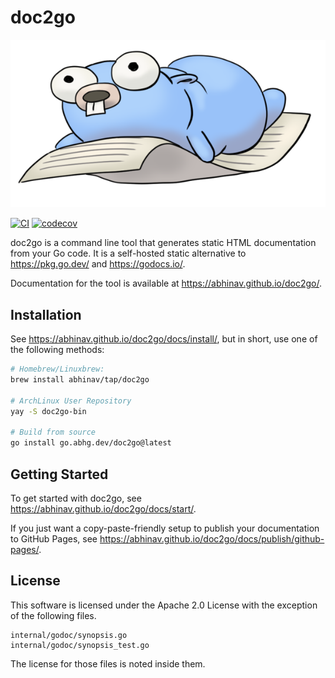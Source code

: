 # doc2go

![doc2go logo](docs/static/logo.png)

[![CI](https://github.com/abhinav/doc2go/actions/workflows/ci.yml/badge.svg)](https://github.com/abhinav/doc2go/actions/workflows/ci.yml)
[![codecov](https://codecov.io/gh/abhinav/doc2go/branch/main/graph/badge.svg?token=CD4YAVNVJF)](https://codecov.io/gh/abhinav/doc2go)

doc2go is a command line tool
that generates static HTML documentation from your Go code.
It is a self-hosted static alternative to
https://pkg.go.dev/ and https://godocs.io/.

Documentation for the tool is available at https://abhinav.github.io/doc2go/.

## Installation

See <https://abhinav.github.io/doc2go/docs/install/>,
but in short, use one of the following methods:

```bash
# Homebrew/Linuxbrew:
brew install abhinav/tap/doc2go

# ArchLinux User Repository
yay -S doc2go-bin

# Build from source
go install go.abhg.dev/doc2go@latest
```

## Getting Started

To get started with doc2go, see
<https://abhinav.github.io/doc2go/docs/start/>.

If you just want a copy-paste-friendly setup
to publish your documentation to GitHub Pages,
see <https://abhinav.github.io/doc2go/docs/publish/github-pages/>.

## License

This software is licensed under the Apache 2.0 License
with the exception of the following files.

    internal/godoc/synopsis.go
    internal/godoc/synopsis_test.go

The license for those files is noted inside them.

